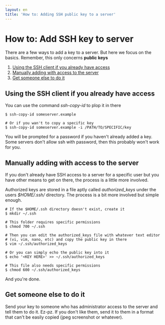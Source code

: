 ```yaml
---
layout: en
title: 'How to: Adding SSH public key to a server'
---
```


# How to: Add SSH key to server

There are a few ways to add a key to a server. But here we focus on the basics.
Remember, this only concerns __public keys__

1. [Using the SSH client if you already have access](#using-the-ssh-client-if-you-already-have-access)
2. [Manually adding with access to the server](#manually-adding-with-access-to-the-server)
3. [Get someone else to do it](#get-someone-else-to-do-it)


## Using the SSH client if you already have access

You can use the command _ssh-copy-id_ to plop it in there
```
$ ssh-copy-id someserver.example

# Or if you wan't to copy a specific key
$ ssh-copy-id someserver.example -i /PATH/TO/SPECIFIC/key
```

You will be prompted for a password if you haven't already added a key.
Some servers don't allow ssh with password, then this probably won't work for you.

## Manually adding with access to the server

If you don't already have SSH access to a server for a specific user but you have
other means to get on there, the process is a little more involved.

Authorized keys are stored in a file aptly called _authorized_keys_ under the users
_$HOME/.ssh/_ directory. The process is a bit more involved but simple enough.
```
# If the $HOME/.ssh directory doesn't exist, create it
$ mkdir ~/.ssh

# This folder requires specific permissions
$ chmod 700 ~/.ssh

# Then you can edit the authorized_keys file with whatever text editor
# (vi, vim, nano, etc) and copy the public key in there
$ vim ~/.ssh/authorized_keys

# Or you can simply echo the public key into it
$ echo '<KEY HERE>' >> ~/.ssh/authorized_keys

# This file also needs specific permissions
$ chmod 600 ~/.ssh/authorized_keys
```

And you're done.

## Get someone else to do it

Send your key to someone who has administrator access to the server and tell them
to do it. Ez-pz. If you don't like them, send it to them in a format that can't be
easily copied (jpeg screenshot or whatever).

